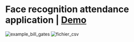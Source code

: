 # Face recognition attendance application | [Demo](https://github.com/GithubSafa/final_year_project/blob/main/Presentation_PFA.pptx)

![example_bill_gates](https://user-images.githubusercontent.com/108547422/194976961-6b169e39-79a8-415e-9c43-88d7fda055f7.png)
![fichier_csv](https://user-images.githubusercontent.com/108547422/194977285-bd12263a-512f-48d9-8d6b-641306e660ef.png)
